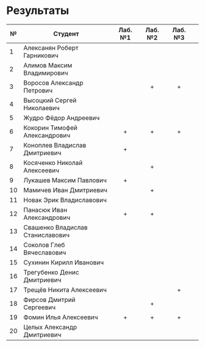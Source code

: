 # Результаты

| №   | Студент                          | Лаб. №1 | Лаб. №2 | Лаб. №3 |     |
| --- | -------------------------------- | :-----: | :-----: | :-----: | :-: |
| 1   | Алексанян Роберт Гарникович      |         |         |         |     |
| 2   | Алимов Максим Владимирович       |         |         |         |     |
| 3   | Воросов Александр Петрович       |         |    +    |    +    |     |
| 4   | Высоцкий Сергей Николаевич       |         |         |         |     |
| 5   | Жудро Фёдор Андреевич            |         |         |         |     |
| 6   | Кокорин Тимофей Александрович    |    +    |    +    |    +    |     |
| 7   | Коноплев Владислав Дмитриевич    |    +    |         |         |     |
| 8   | Косяченко Николай Алексеевич     |         |    +    |         |     |
| 9   | Лукашев Максим Павлович          |    +    |         |         |     |
| 10  | Мамичев Иван Дмитриевич          |         |    +    |         |     |
| 11  | Новак Эрик Владиславович         |         |         |         |     |
| 12  | Панасюк Иван Александрович       |    +    |    +    |         |     |
| 13  | Свашенко Владислав Станиславович |         |         |         |     |
| 14  | Соколов Глеб Вячеславович        |         |         |         |     |
| 15  | Сухинин Кирилл Иванович          |         |         |         |     |
| 16  | Трегубенко Денис Дмитриевич      |         |         |         |     |
| 17  | Трещёв Никита Алексеевич         |         |         |    +    |     |
| 18  | Фирсов Дмитрий Сергеевич         |         |    +    |         |     |
| 19  | Фомин Илья Алексеевич            |    +    |    +    |    +    |     |
| 20  | Целых Александр Дмитриевич       |         |         |         |     |
